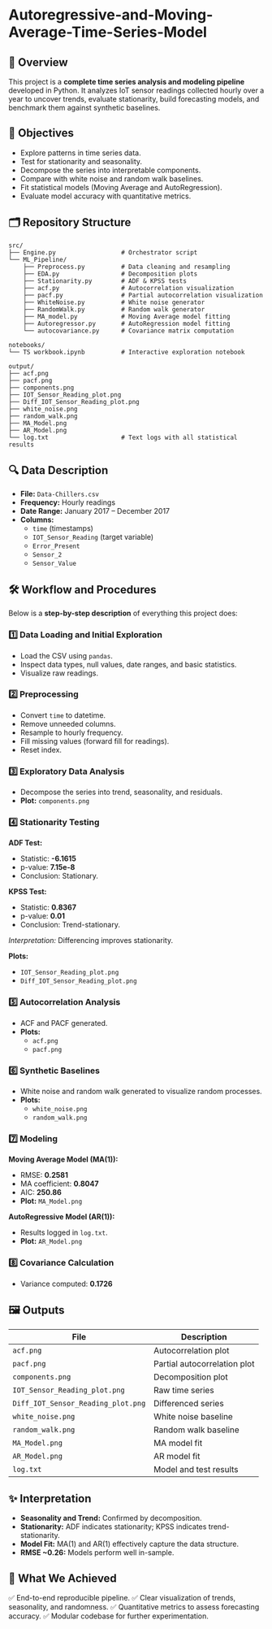 # Autoregressive-and-Moving-Average-Time-Series-Model
## 🌟 Overview

This project is a **complete time series analysis and modeling pipeline** developed in Python. It analyzes IoT sensor readings collected hourly over a year to uncover trends, evaluate stationarity, build forecasting models, and benchmark them against synthetic baselines.

## 🎯 Objectives

- Explore patterns in time series data.
- Test for stationarity and seasonality.
- Decompose the series into interpretable components.
- Compare with white noise and random walk baselines.
- Fit statistical models (Moving Average and AutoRegression).
- Evaluate model accuracy with quantitative metrics.

## 🗂️ Repository Structure

```
src/
├── Engine.py                  # Orchestrator script
└── ML_Pipeline/
    ├── Preprocess.py          # Data cleaning and resampling
    ├── EDA.py                 # Decomposition plots
    ├── Stationarity.py        # ADF & KPSS tests
    ├── acf.py                 # Autocorrelation visualization
    ├── pacf.py                # Partial autocorrelation visualization
    ├── WhiteNoise.py          # White noise generator
    ├── RandomWalk.py          # Random walk generator
    ├── MA_model.py            # Moving Average model fitting
    ├── Autoregressor.py       # AutoRegression model fitting
    └── autocovariance.py      # Covariance matrix computation

notebooks/
└── TS workbook.ipynb          # Interactive exploration notebook

output/
├── acf.png
├── pacf.png
├── components.png
├── IOT_Sensor_Reading_plot.png
├── Diff_IOT_Sensor_Reading_plot.png
├── white_noise.png
├── random_walk.png
├── MA_Model.png
├── AR_Model.png
└── log.txt                    # Text logs with all statistical results
```

## 🔍 Data Description

- **File:** `Data-Chillers.csv`
- **Frequency:** Hourly readings
- **Date Range:** January 2017 – December 2017
- **Columns:**
  - `time` (timestamps)
  - `IOT_Sensor_Reading` (target variable)
  - `Error_Present`
  - `Sensor_2`
  - `Sensor_Value`

## 🛠️ Workflow and Procedures

Below is a **step-by-step description** of everything this project does:

### 1️⃣ Data Loading and Initial Exploration

- Load the CSV using `pandas`.
- Inspect data types, null values, date ranges, and basic statistics.
- Visualize raw readings.

### 2️⃣ Preprocessing

- Convert `time` to datetime.
- Remove unneeded columns.
- Resample to hourly frequency.
- Fill missing values (forward fill for readings).
- Reset index.

### 3️⃣ Exploratory Data Analysis

- Decompose the series into trend, seasonality, and residuals.
- **Plot:** `components.png`

### 4️⃣ Stationarity Testing

**ADF Test:**

- Statistic: **-6.1615**
- p-value: **7.15e-8**
- Conclusion: Stationary.

**KPSS Test:**

- Statistic: **0.8367**
- p-value: **0.01**
- Conclusion: Trend-stationary.

*Interpretation:* Differencing improves stationarity.

**Plots:**

- `IOT_Sensor_Reading_plot.png`
- `Diff_IOT_Sensor_Reading_plot.png`

### 5️⃣ Autocorrelation Analysis

- ACF and PACF generated.
- **Plots:**
  - `acf.png`
  - `pacf.png`

### 6️⃣ Synthetic Baselines

- White noise and random walk generated to visualize random processes.
- **Plots:**
  - `white_noise.png`
  - `random_walk.png`

### 7️⃣ Modeling

**Moving Average Model (MA(1)):**

- RMSE: **0.2581**
- MA coefficient: **0.8047**
- AIC: **250.86**
- **Plot:** `MA_Model.png`

**AutoRegressive Model (AR(1)):**

- Results logged in `log.txt`.
- **Plot:** `AR_Model.png`

### 8️⃣ Covariance Calculation

- Variance computed: **0.1726**

## 🖼️ Outputs

| File                                 | Description                  |
| ------------------------------------ | ---------------------------- |
| `acf.png`                          | Autocorrelation plot         |
| `pacf.png`                         | Partial autocorrelation plot |
| `components.png`                   | Decomposition plot           |
| `IOT_Sensor_Reading_plot.png`      | Raw time series              |
| `Diff_IOT_Sensor_Reading_plot.png` | Differenced series           |
| `white_noise.png`                  | White noise baseline         |
| `random_walk.png`                  | Random walk baseline         |
| `MA_Model.png`                     | MA model fit                 |
| `AR_Model.png`                     | AR model fit                 |
| `log.txt`                          | Model and test results       |

## ✨ Interpretation

- **Seasonality and Trend:** Confirmed by decomposition.
- **Stationarity:** ADF indicates stationarity; KPSS indicates trend-stationarity.
- **Model Fit:** MA(1) and AR(1) effectively capture the data structure.
- **RMSE ~0.26:** Models perform well in-sample.

## 📝 What We Achieved

✅ End-to-end reproducible pipeline.
✅ Clear visualization of trends, seasonality, and randomness.
✅ Quantitative metrics to assess forecasting accuracy.
✅ Modular codebase for further experimentation.
